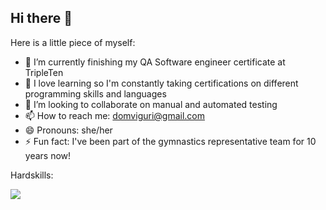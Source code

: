 ## Hi there 👋

Here is a little piece of myself:

- 🌱 I’m currently finishing my QA Software engineer certificate at TripleTen
- 🌱 I love learning so I'm constantly taking certifications on different programming skills and languages
- 👯 I’m looking to collaborate on manual and automated testing 
- 📫 How to reach me: domviguri@gmail.com
- 😄 Pronouns: she/her
- ⚡ Fun fact: I've been part of the gymnastics representative team for 10 years now!

Hardskills:
<p align="left">
<img src="https://img.shields.io/badge/Python-3776AB?style=flat&logo=python&logoColor=white">
<img scr"https://upload.wikimedia.org/wikipedia/commons/thumb/9/9f/Selenium_logo.svg/512px-Selenium_logo.svg.png">
<img scr"https://api.badgr.io/public/badges/Q10KBL_YQXSW0lCQgYWx6Q/image">
</p>

